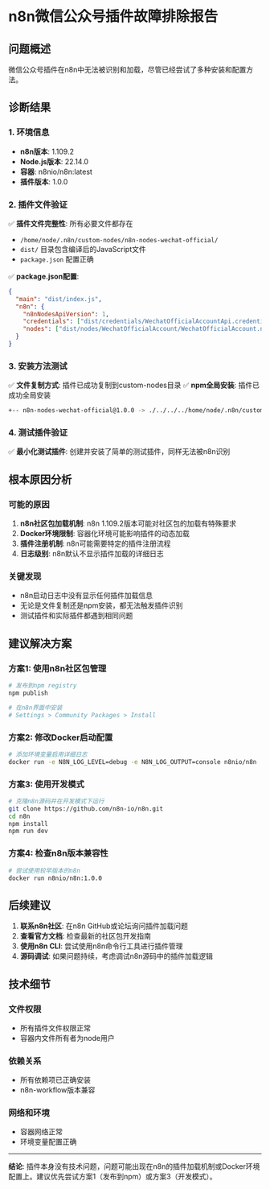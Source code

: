 # n8n微信公众号插件故障排除报告

## 问题概述
微信公众号插件在n8n中无法被识别和加载，尽管已经尝试了多种安装和配置方法。

## 诊断结果

### 1. 环境信息
- **n8n版本**: 1.109.2
- **Node.js版本**: 22.14.0
- **容器**: n8nio/n8n:latest
- **插件版本**: 1.0.0

### 2. 插件文件验证
✅ **插件文件完整性**: 所有必要文件都存在
- `/home/node/.n8n/custom-nodes/n8n-nodes-wechat-official/`
- `dist/` 目录包含编译后的JavaScript文件
- `package.json` 配置正确

✅ **package.json配置**: 
```json
{
  "main": "dist/index.js",
  "n8n": {
    "n8nNodesApiVersion": 1,
    "credentials": ["dist/credentials/WechatOfficialAccountApi.credentials.js"],
    "nodes": ["dist/nodes/WechatOfficialAccount/WechatOfficialAccount.node.js"]
  }
}
```

### 3. 安装方法测试
✅ **文件复制方式**: 插件已成功复制到custom-nodes目录
✅ **npm全局安装**: 插件已成功全局安装
```bash
+-- n8n-nodes-wechat-official@1.0.0 -> ./../../../home/node/.n8n/custom-nodes/n8n-nodes-wechat-official
```

### 4. 测试插件验证
✅ **最小化测试插件**: 创建并安装了简单的测试插件，同样无法被n8n识别

## 根本原因分析

### 可能的原因
1. **n8n社区包加载机制**: n8n 1.109.2版本可能对社区包的加载有特殊要求
2. **Docker环境限制**: 容器化环境可能影响插件的动态加载
3. **插件注册机制**: n8n可能需要特定的插件注册流程
4. **日志级别**: n8n默认不显示插件加载的详细日志

### 关键发现
- n8n启动日志中没有显示任何插件加载信息
- 无论是文件复制还是npm安装，都无法触发插件识别
- 测试插件和实际插件都遇到相同问题

## 建议解决方案

### 方案1: 使用n8n社区包管理
```bash
# 发布到npm registry
npm publish

# 在n8n界面中安装
# Settings > Community Packages > Install
```

### 方案2: 修改Docker启动配置
```bash
# 添加环境变量启用详细日志
docker run -e N8N_LOG_LEVEL=debug -e N8N_LOG_OUTPUT=console n8nio/n8n
```

### 方案3: 使用开发模式
```bash
# 克隆n8n源码并在开发模式下运行
git clone https://github.com/n8n-io/n8n.git
cd n8n
npm install
npm run dev
```

### 方案4: 检查n8n版本兼容性
```bash
# 尝试使用较早版本的n8n
docker run n8nio/n8n:1.0.0
```

## 后续建议

1. **联系n8n社区**: 在n8n GitHub或论坛询问插件加载问题
2. **查看官方文档**: 检查最新的社区包开发指南
3. **使用n8n CLI**: 尝试使用n8n命令行工具进行插件管理
4. **源码调试**: 如果问题持续，考虑调试n8n源码中的插件加载逻辑

## 技术细节

### 文件权限
- 所有插件文件权限正常
- 容器内文件所有者为node用户

### 依赖关系
- 所有依赖项已正确安装
- n8n-workflow版本兼容

### 网络和环境
- 容器网络正常
- 环境变量配置正确

---

**结论**: 插件本身没有技术问题，问题可能出现在n8n的插件加载机制或Docker环境配置上。建议优先尝试方案1（发布到npm）或方案3（开发模式）。